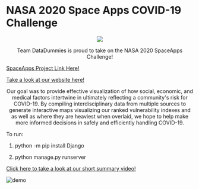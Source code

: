 # NASA 2020 Space Apps COVID-19 Challenge

<p align="center"><img src= "https://pbs.twimg.com/profile_images/1253737321574420482/okug2TUc_400x400.jpg"</p>

<p align="center">Team DataDummies is proud to take on the NASA 2020 SpaceApps Challenge!</p>

[SpaceApps Project Link Here!](https://covid19.spaceappschallenge.org/challenges/covid-challenges/sdgs-and-covid-19/teams/data-dummies/project)

[Take a look at our website here!](https://datadummies.co/index.html)


<p align="center">Our goal was to provide effective visualization of how social, economic, and medical factors intertwine in ultimately reflecting a community's risk for COVID-19. By compiling interdisciplinary data from multiple sources to generate interactive maps visualizing our ranked vulnerability indexes and as well as where they are heaviest when overlaid, we hope to help make more informed decisions in safely and efficiently handling COVID-19.</p>


To run:

1. python -m pip install Django

2. python manage.py runserver

[Click here to take a look at our short summary video!](https://streamable.com/9d7e2k)


![demo](https://i.ibb.co/7tXcYgn/screencapture-127-0-0-1-8000-2020-05-31-23-22-49.png)
